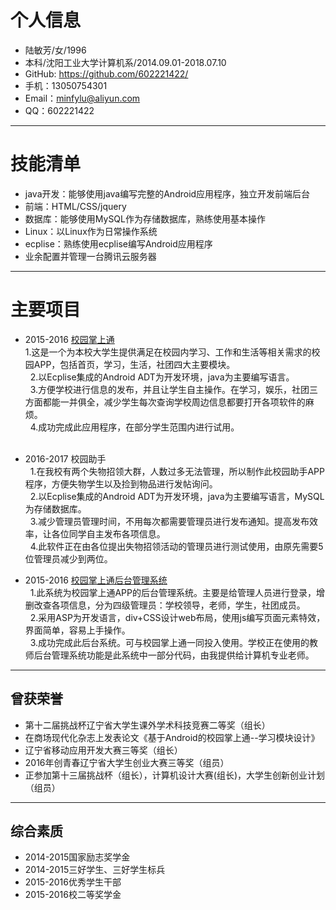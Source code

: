 # 个人信息
- 陆敏芳/女/1996
- 本科/沈阳工业大学计算机系/2014.09.01-2018.07.10
- GitHub: https://github.com/602221422/
- 手机：13050754301
- Email：minfylu@aliyun.com
- QQ：602221422

---

# 技能清单
 - java开发：能够使用java编写完整的Android应用程序，独立开发前端后台
 - 前端：HTML/CSS/jquery
 - 数据库：能够使用MySQL作为存储数据库，熟练使用基本操作
 - Linux：以Linux作为日常操作系统
 - ecplise：熟练使用ecplise编写Android应用程序
 - 业余配置并管理一台腾讯云服务器

---

# 主要项目

 - 2015-2016 [校园掌上通](https://github.com/602221422/Campus-APP)  
   1.这是一个为本校大学生提供满足在校园内学习、工作和生活等相关需求的校园APP，包括首页，学习，生活，社团四大主要模块。  
   2.以Ecplise集成的Android ADT为开发环境，java为主要编写语言。  
   3.方便学校进行信息的发布，并且让学生自主操作。在学习，娱乐，社团三方面都能一并俱全，减少学生每次查询学校周边信息都要打开各项软件的麻烦。  
   4.成功完成此应用程序，在部分学生范围内进行试用。  
     
 - 2016-2017 校园助手  
   1.在我校有两个失物招领大群，人数过多无法管理，所以制作此校园助手APP程序，方便失物学生以及捡到物品进行发帖询问。  
   2.以Ecplise集成的Android ADT为开发环境，java为主要编写语言，MySQL为存储数据库。  
   3.减少管理员管理时间，不用每次都需要管理员进行发布通知。提高发布效率，让各位同学自主发布各项信息。  
   4.此软件正在由各位提出失物招领活动的管理员进行测试使用，由原先需要5位管理员减少到两位。  
 
 - 2015-2016 [校园掌上通后台管理系统](https://github.com/602221422/back-stage-management)  
   1.此系统为校园掌上通APP的后台管理系统。主要是给管理人员进行登录，增删改查各项信息，分为四级管理员：学校领导，老师，学生，社团成员。  
   2.采用ASP为开发语言，div+CSS设计web布局，使用js编写页面元素特效，界面简单，容易上手操作。  
   3.成功完成此后台系统。可与校园掌上通一同投入使用。学校正在使用的教师后台管理系统功能是此系统中一部分代码，由我提供给计算机专业老师。
---

## 曾获荣誉
 
 - 第十二届挑战杯辽宁省大学生课外学术科技竞赛二等奖（组长）
 - 在商场现代化杂志上发表论文《基于Android的校园掌上通--学习模块设计》
 - 辽宁省移动应用开发大赛三等奖（组长）
 - 2016年创青春辽宁省大学生创业大赛三等奖（组员）
 - 正参加第十三届挑战杯（组长），计算机设计大赛(组长)，大学生创新创业计划（组员）

---

 ## 综合素质

 - 2014-2015国家励志奖学金
 - 2014-2015三好学生、三好学生标兵
 - 2015-2016优秀学生干部
 - 2015-2016校二等奖学金
